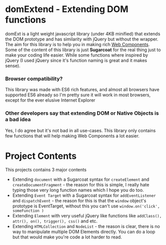 # domExtend - Extending DOM functions 

domExt is a light weight javascript library (under 4KB minified) that extends the DOM prototype and has similarity with jQuery but without the wrapper. The aim for this library is to help you in making rich [Web Components](https://developer.mozilla.org/en-US/docs/Web/Web_Components). Some of the content of this library is just **Sugarcoat** for the real thing just to make your coding life easier. While some functions where inspired by jQuery (I used jQuery since it's function naming is great and it makes sense).

### Browser compatibility?

This library was made with ES6 rich features, and almost all browsers have supported ES6 already so I'm pretty sure it will work in most browsers, except for the ever elusive Internet Explorer

### Other developers say that extending DOM or Native Objects is a bad idea

Yes, I do agree but it's not bad in all use-cases. This library only contains few functions that will help making Web Components a lot easier.

# Project Contents

This projects contains 3 major contents

- Extending `document` with a Sugarcoat syntax for `createElement` and `createDocumentFragment` - the reason for this is simple, I really hate typing those very long function names which I hope you do too.
- Extending `Event Target` with a Sugarcoat syntax for `addEventListener` and `dispatchEvent` - the reason for this is that the `window` object's prototype is EventTarget, without this you can't use `window.on('click', someFunction )`
- Extending `Element` with very useful jQuery like functions like `addClass(), attr(), on(), trigger(), css()` and etc.
- Extending `HTMLCollection` and `NodeList` - the reason is clear, there is no way to manipulate multiple DOM Elements directly. You can do a loop but that would make you're code a lot harder to read.

